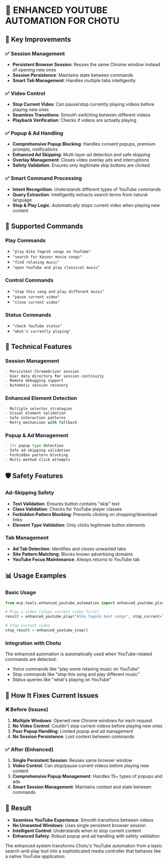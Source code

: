 # 🎵 ENHANCED YOUTUBE AUTOMATION FOR CHOTU

## 🚀 Key Improvements

### ✅ Session Management
- **Persistent Browser Session**: Reuses the same Chrome window instead of opening new ones
- **Session Persistence**: Maintains state between commands
- **Smart Tab Management**: Handles multiple tabs intelligently

### ✅ Video Control
- **Stop Current Video**: Can pause/stop currently playing videos before playing new ones
- **Seamless Transitions**: Smooth switching between different videos
- **Playback Verification**: Checks if videos are actually playing

### ✅ Popup & Ad Handling
- **Comprehensive Popup Blocking**: Handles consent popups, premium prompts, notifications
- **Enhanced Ad Skipping**: Multi-layer ad detection and safe skipping
- **Overlay Management**: Closes video overlay ads and interruptions
- **Safety Validation**: Ensures only legitimate skip buttons are clicked

### ✅ Smart Command Processing
- **Intent Recognition**: Understands different types of YouTube commands
- **Query Extraction**: Intelligently extracts search terms from natural language
- **Stop & Play Logic**: Automatically stops current video when playing new content

## 🎯 Supported Commands

### Play Commands
- `"play Alka Yagnik songs on YouTube"`
- `"search for Kasoor movie songs"`
- `"find relaxing music"`
- `"open YouTube and play classical music"`

### Control Commands  
- `"stop this song and play different music"`
- `"pause current video"`
- `"close current video"`

### Status Commands
- `"check YouTube status"`
- `"what's currently playing"`

## 🔧 Technical Features

### Session Management
```python
- Persistent ChromeDriver session
- User data directory for session continuity
- Remote debugging support
- Automatic session recovery
```

### Enhanced Element Detection
```python
- Multiple selector strategies
- Visual element validation
- Safe interaction patterns
- Retry mechanisms with fallback
```

### Popup & Ad Management
```python
- 15+ popup type detection
- Safe ad-skipping validation
- Forbidden pattern blocking
- Multi-method click attempts
```

## 🛡️ Safety Features

### Ad-Skipping Safety
- **Text Validation**: Ensures button contains "skip" text
- **Class Validation**: Checks for YouTube player classes
- **Forbidden Pattern Blocking**: Prevents clicking on shopping/download links
- **Element Type Validation**: Only clicks legitimate button elements

### Tab Management
- **Ad Tab Detection**: Identifies and closes unwanted tabs
- **Site Pattern Matching**: Blocks known advertising domains
- **YouTube Focus Maintenance**: Always returns to YouTube tab

## 📊 Usage Examples

### Basic Usage
```python
from mcp.tools.enhanced_youtube_automation import enhanced_youtube_play, enhanced_youtube_stop

# Play a video (stops current video first)
result = enhanced_youtube_play("Alka Yagnik best songs", stop_current=True)

# Stop current video
stop_result = enhanced_youtube_stop()
```

### Integration with Chotu
The enhanced automation is automatically used when YouTube-related commands are detected:
- Voice commands like "play some relaxing music on YouTube"
- Stop commands like "stop this song and play different music"
- Status queries like "what's playing on YouTube"

## 🔄 How It Fixes Current Issues

### ❌ Before (Issues)
1. **Multiple Windows**: Opened new Chrome windows for each request
2. **No Video Control**: Couldn't stop current videos before playing new ones  
3. **Poor Popup Handling**: Limited popup and ad management
4. **No Session Persistence**: Lost context between commands

### ✅ After (Enhanced)
1. **Single Persistent Session**: Reuses same browser window
2. **Video Control**: Can stop/pause current videos before playing new content
3. **Comprehensive Popup Management**: Handles 15+ types of popups and ads
4. **Smart Session Management**: Maintains context and state between commands

## 🎉 Result
- **Seamless YouTube Experience**: Smooth transitions between videos
- **No Unwanted Windows**: Uses single persistent browser session
- **Intelligent Control**: Understands when to stop current content
- **Enhanced Safety**: Robust popup and ad handling with safety validation

The enhanced system transforms Chotu's YouTube automation from a basic search-and-play tool into a sophisticated media controller that behaves like a native YouTube application.
